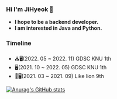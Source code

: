 ### Hi I'm JiHyeok 👋
- **I hope to be a backend developer.**
- **I am interested in Java and Python.**

### Timeline
- ⛪️🖥(2022. 05 ~ 2022. 11) GDSC KNU 1th
- 🖥(2021. 10 ~ 2022. 05) GDSC KNU 1th
- 🦁🖥(2021. 03 ~ 2021. 09) Like lion 9th
<!--
**olzlgur/olzlgur** is a ✨ _special_ ✨ repository because its `README.md` (this file) appears on your GitHub profile.

Here are some ideas to get you started:

- 🔭 I’m currently working on ...
- 🌱 I’m currently learning ...
- 👯 I’m looking to collaborate on ...
- 🤔 I’m looking for help with ...
- 💬 Ask me about ...
- 📫 How to reach me: ...
- 😄 Pronouns: ...
- ⚡ Fun fact: ...
-->

[![Anurag's GitHub stats](https://github-readme-stats.vercel.app/api?username=olzlgur)](https://github.com/anuraghazra/github-readme-stats)
